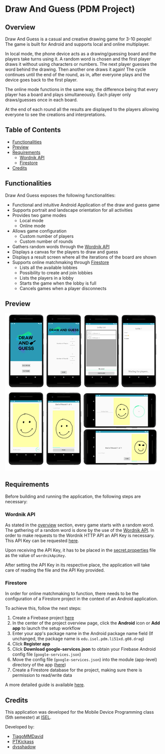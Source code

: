 # Draw And Guess (PDM Project)

## Overview
Draw And Guess is a casual and creative drawing game for 3-10 people! The game is built for Android and supports local and online multiplayer.

In local mode, the phone device acts as a drawing/guessing board and the players take turns using it. A random word is chosen and the first player draws it without using characters or numbers. The next player guesses the word behind the drawing. Then another one draws it again! The cycle continues until the end of the round, as in, after everyone plays and the device goes back to the first player.

The online mode functions in the same way, the difference being that every player has a board and plays simultaneously. Each player only draws/guesses once in each board.

At the end of each round all the results are displayed to the players allowing everyone to see the creations and interpretations.

## Table of Contents
- [Functionalities](#functionalities)
- [Preview](#preview)
- [Requirements](#requirements)
  - [Wordnik API](#wordnik-api)
  - [Firestore](#firestore)
- [Credits](#credits)

## Functionalities
Draw And Guess exposes the following functionalities:
- Functional and intuitive Android Application of the draw and guess game
- Supports portrait and landscape orientation for all activities
- Provides two game modes
  - Local mode
  - Online mode
- Allows game configuration
  - Custom number of players
  - Custom number of rounds
- Gathers random words through the [Wordnik API](https://developer.wordnik.com/)
- Displays a canvas for the players to draw and guess
- Displays a result screen where all the iterations of the board are shown
- Supports online matchmaking through [Firestore](https://firebase.google.com/docs/firestore)
  - Lists all the available lobbies
  - Possibility to create and join lobbies
  - Lists the players in a lobby
  - Starts the game when the lobby is full
  - Cancels games when a player disconnects

## Preview
<img src="resources/app-preview.png" width="850">

## Requirements
Before building and running the application, the following steps are necessary:

### Wordnik API
As stated in the [overview](#overview) section, every game starts with a random word. The gathering of a random word is done by the use of the [Wordnik API](https://developer.wordnik.com/). In order to make requests to the Wordnik HTTP API an API Key is necessary. This API Key can be requested [here](https://developer.wordnik.com/).

Upon receiving the API Key, it has to be placed in the [secret.properties](app/secret.properties) file as the value of `wordnikApiKey`.

After setting the API Key in its respective place, the application will take care of reading the file and the API Key provided.

### Firestore
In order for online matchmaking to function, there needs to be the configuration of a Firestore project in the context of an Android application.

To achieve this, follow the next steps:
1. Create a Firebase project [here](https://console.firebase.google.com/)
2. In the center of the project overview page, click the **Android** icon or **Add app** to launch the setup workflow
3. Enter your app's package name in the Android package name field (If unchanged, the package name is `edu.isel.pdm.li51xd.g08.drag`)
4. Click **Register app**
5. Click **Download google-services.json** to obtain your Firebase Android config file (`google-services.json`)
6. Move the config file (`google-services.json`) into the module (app-level) directory of the app ([here](app/app))
7. Create a Firestore database for the project, making sure there is permission to read/write data

A more detailed guide is available [here](https://firebase.google.com/docs/android/setup).

## Credits
This application was developed for the Mobile Device Programming class (5th semester) at [ISEL](https://www.isel.pt/).

Developed by:
* [TiagoMMDavid](https://github.com/TiagoMMDavid)
* [PTKickass](https://github.com/PTKickass)
* [dvsshadow](https://github.com/dvsshadow)
